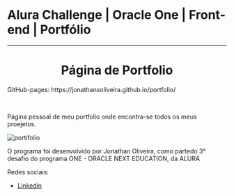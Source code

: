 # Alura Challenge | Oracle One | Front-end | Portfólio
---
<h1 align="center"> Página de Portfolio </h1>
<p>GitHub-pages: https://jonathansoliveira.github.io/portfolio/</p>
<br>
<p>Página pessoal de meu portfolio onde encontra-se todos os meus proejetos.</p>

![portifolio](https://user-images.githubusercontent.com/100869896/177169988-1bb0c194-ec18-48c8-bf2c-73f1d4678740.PNG)

<p>O programa foi desenvolvido por Jonathan Oliveira, como partedo 3° desafio do programa ONE - ORACLE NEXT EDUCATION, da ALURA</p>

<p>Redes sociais:</p>
<ul>
  <li><a href="https://www.linkedin.com/in/jonathansoliveira77/">Linkedin</a></li>
</ul>


